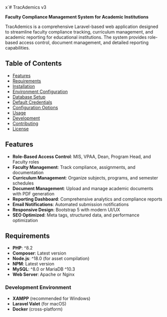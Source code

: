 x`# TracAdemics v3

**Faculty Compliance Management System for Academic Institutions**

TracAdemics is a comprehensive Laravel-based web application designed to streamline faculty compliance tracking, curriculum management, and academic reporting for educational institutions. The system provides role-based access control, document management, and detailed reporting capabilities.

## Table of Contents

- [Features](#features)
- [Requirements](#requirements)
- [Installation](#installation)
- [Environment Configuration](#environment-configuration)
- [Database Setup](#database-setup)
- [Default Credentials](#default-credentials)
- [Configuration Options](#configuration-options)
- [Usage](#usage)
- [Development](#development)
- [Contributing](#contributing)
- [License](#license)

## Features

- **Role-Based Access Control**: MIS, VPAA, Dean, Program Head, and Faculty roles
- **Faculty Management**: Track compliance, assignments, and documentation
- **Curriculum Management**: Organize subjects, programs, and semester schedules
- **Document Management**: Upload and manage academic documents with PDF generation
- **Reporting Dashboard**: Comprehensive analytics and compliance reports
- **Email Notifications**: Automated submission notifications
- **Responsive Design**: Bootstrap 5 with modern UI/UX
- **SEO Optimized**: Meta tags, structured data, and performance optimization

## Requirements

- **PHP**: ^8.2
- **Composer**: Latest version
- **Node.js**: ^18.0 (for asset compilation)
- **NPM**: Latest version
- **MySQL**: ^8.0 or MariaDB ^10.3
- **Web Server**: Apache or Nginx

### Development Environment
- **XAMPP** (recommended for Windows)
- **Laravel Valet** (for macOS)
- **Docker** (cross-platform)

